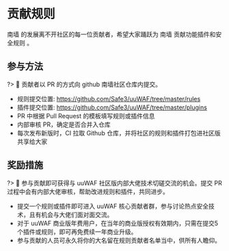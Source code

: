 # 贡献规则
南墙 的发展离不开社区的每一位贡献者，希望大家踊跃为 南墙 贡献功能插件和安全规则 。



## 参与方法
?> :gift_heart: 贡献者以 PR 的方式向 github 南墙社区仓库内提交。
- 规则提交位置: https://github.com/Safe3/uuWAF/tree/master/rules
- 插件提交位置: https://github.com/Safe3/uuWAF/tree/master/plugins
- PR 中根据 Pull Request 的模板填写规则或插件信息
- 内部审核 PR，确定是否合并入仓库
- 每次发布新版时，CI 拉取 Github 仓库，并将社区的规则和插件打包进社区版共享给大家



## 奖励措施
?> :gem: 参与贡献即可获得与 uuWAF 社区版内部大佬技术切磋交流的机会。提交 PR 过程中会有内部大佬审核，帮助改进规则和插件，共同进步。

- 提交一个规则或插件即可进入 uuWAF 核心贡献者群，参与讨论热点安全技术，且有机会与大佬们面对面交流。
- 对于 uuWAF 商业版年费用户，在当年的商业版授权有效期内，只需在提交5个插件或规则，即可再免费续一年商业升级。
- 参与贡献的人员可永久将你的大名留在规则贡献者名单当中，供所有人瞻仰。
